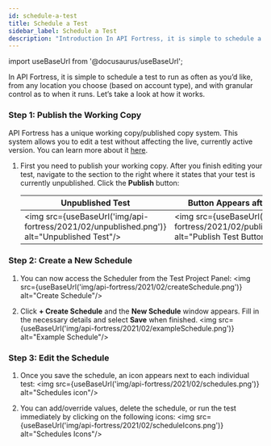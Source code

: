 ```yaml
---
id: schedule-a-test
title: Schedule a Test
sidebar_label: Schedule a Test
description: "Introduction In API Fortress, it is simple to schedule a test to run as often as you’d like, from any location you choose (based on account type), and with granular control as to when it runs. Let’s take a look at how it works. Step 1: Publish the Working Copy API Fortress has a unique."
---
```


import useBaseUrl from '@docusaurus/useBaseUrl';

In API Fortress, it is simple to schedule a test to run as often as you’d like, from any location you choose (based on account type), and with granular control as to when it runs. Let’s take a look at how it works.

### Step 1: Publish the Working Copy

API Fortress has a unique working copy/published copy system. This system allows you to edit a test without affecting the live, currently active version. You can learn more about it [here](/api-testing/on-prem/learn-more/the-working-copy-published-tests).

1. First you need to publish your working copy. After you finish editing your test, navigate to the section to the right where it states that your test is currently unpublished. Click the **Publish** button:

   | Unpublished Test                                                                             | Button Appears after Hovering                                                                     | Successfully Published Test                                                                |
   |----------------------------------------------------------------------------------------------|---------------------------------------------------------------------------------------------------|--------------------------------------------------------------------------------------------|
   | <img src={useBaseUrl('img/api-fortress/2021/02/unpublished.png')} alt="Unpublished Test"/>   | <img src={useBaseUrl('img/api-fortress/2021/02/publishButton.png')} alt="Publish Test Button"/>   | <img src={useBaseUrl('img/api-fortress/2021/02/published.png')} alt="Published Test"/>     |


### Step 2: Create a New Schedule

1. You can now access the Scheduler from the Test Project Panel:
   <img src={useBaseUrl('img/api-fortress/2021/02/createSchedule.png')} alt="Create Schedule"/>

1. Click **+ Create Schedule** and the **New Schedule** window appears. Fill in the necessary details and select **Save** when finished.
   <img src={useBaseUrl('img/api-fortress/2021/02/exampleSchedule.png')} alt="Example Schedule"/>

### Step 3: Edit the Schedule

1. Once you save the schedule, an icon appears next to each individual test:
   <img src={useBaseUrl('img/api-fortress/2021/02/schedules.png')} alt="Schedules icon"/>

1. You can add/override values, delete the schedule, or run the test immediately by clicking on the following icons:
   <img src={useBaseUrl('img/api-fortress/2021/02/scheduleIcons.png')} alt="Schedules Icons"/>

